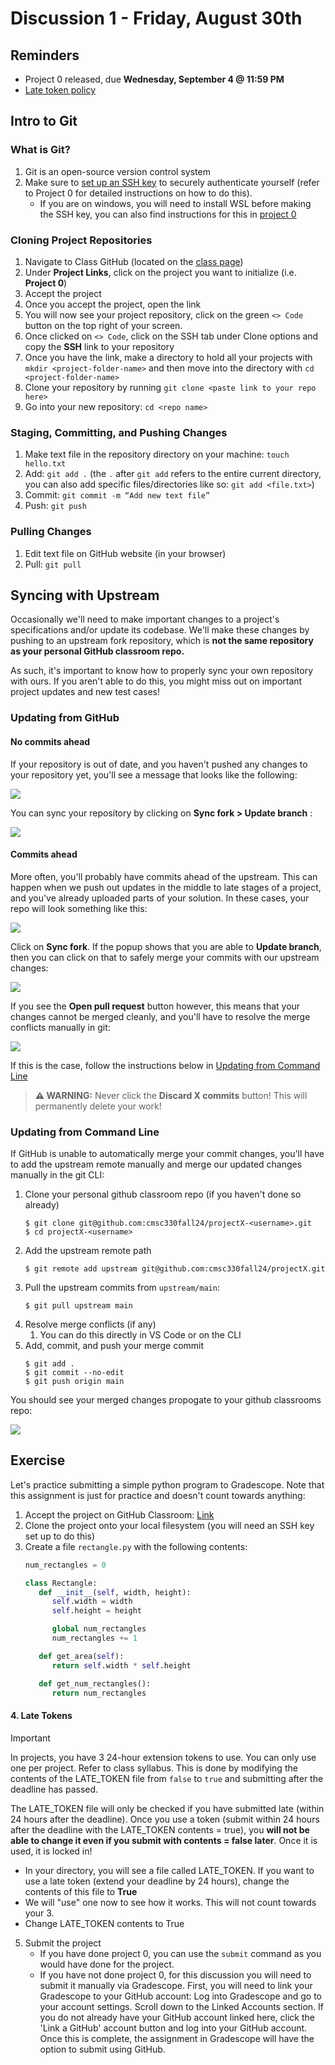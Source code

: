 # Discussion 1 - Friday, August 30th

## Reminders

- Project 0 released, due **Wednesday, September 4 @ 11:59 PM**
- [Late token policy](#4-late-tokens)

## Intro to Git

### What is Git?

1. Git is an open-source version control system
2. Make sure to [set up an SSH key](https://github.com/cmsc330fall24/fall2024/blob/main/projects/project0.md#set-up-ssh-authentication) to securely authenticate yourself (refer to Project 0 for detailed instructions on how to do this).
   - If you are on windows, you will need to install WSL before making the SSH key, you can also find instructions for this in [project 0](https://github.com/cmsc330fall24/cmsc330fall24/blob/main/projects/project0.md#windows)

### Cloning Project Repositories

1. Navigate to Class GitHub (located on the [class page](https://bakalian.cs.umd.edu/330))
2. Under **Project Links**, click on the project you want to initialize (i.e. **Project 0**)
3. Accept the project
4. Once you accept the project, open the link
5. You will now see your project repository, click on the green `<> Code` button on the top right of your screen.
6. Once clicked on `<> Code`, click on the SSH tab under Clone options and copy the **SSH** link to your repository
7. Once you have the link, make a directory to hold all your projects with `mkdir <project-folder-name>` and then move into the directory with `cd <project-folder-name>`
8. Clone your repository by running `git clone <paste link to your repo here>`
9. Go into your new repository: `cd <repo name>`

### Staging, Committing, and Pushing Changes

1. Make text file in the repository directory on your machine: `touch hello.txt`
2. Add: `git add .` (the `.` after `git add` refers to the entire current directory, you can also add specific files/directories like so: `git add <file.txt>`)
3. Commit: `git commit -m “Add new text file”`
4. Push: `git push`


### Pulling Changes

1. Edit text file on GitHub website (in your browser)
2. Pull: `git pull`

## Syncing with Upstream

Occasionally we'll need to make important changes to a project's specifications and/or update its codebase. We'll make these changes by pushing to an upstream fork repository, which is **not the same repository as your personal GitHub classroom repo.**

As such, it's important to know how to properly sync your own repository with ours. If you aren't able to do this, you might miss out on important project updates and new test cases!

### Updating from GitHub

#### No commits ahead

If your repository is out of date, and you haven't pushed any changes to your repository yet, you'll see a message that looks like the following:

![](./imgs/1.png)

You can sync your repository by clicking on **Sync fork > Update branch** :

![](./imgs/2.png)

#### Commits ahead

More often, you'll probably have commits ahead of the upstream. This can happen when we push out updates in the middle to late stages of a project, and you've already uploaded parts of your solution. In these cases, your repo will look something like this:

![](./imgs/3.png)

Click on **Sync fork**. If the popup shows that you are able to **Update branch**, then you can click on that to safely merge your commits with our upstream changes:

![](./imgs/4.png)

If you see the **Open pull request** button however, this means that your changes cannot be merged cleanly, and you'll have to resolve the merge conflicts manually in git:

![](./imgs/5.png)

If this is the case, follow the instructions below in [Updating from Command Line](#updating-from-command-line)

> **⚠️ WARNING:** Never click the **Discard X commits** button! This will permanently delete your work!

### Updating from Command Line

If GitHub is unable to automatically merge your commit changes, you'll have to add the upstream remote manually and merge our updated changes manually in the git CLI:

1. Clone your personal github classroom repo (if you haven't done so already)
   ```shell
   $ git clone git@github.com:cmsc330fall24/projectX-<username>.git
   $ cd projectX-<username>
   ```
2. Add the upstream remote path
   ```shell
   $ git remote add upstream git@github.com:cmsc330fall24/projectX.git
   ```
3. Pull the upstream commits from `upstream/main`:
   ```shell
   $ git pull upstream main
   ```
4. Resolve merge conflicts (if any)
   1. You can do this directly in VS Code or on the CLI
5. Add, commit, and push your merge commit
   ```shell
   $ git add .
   $ git commit --no-edit
   $ git push origin main
   ```

You should see your merged changes propogate to your github classrooms repo:

![](./imgs/6.png) 

## Exercise 

Let's practice submitting a simple python program to Gradescope. Note that this assignment is just for practice and doesn't count towards anything:

1. Accept the project on GitHub Classroom: [Link](https://classroom.github.com/a/p0ncbYYv)
2. Clone the project onto your local filesystem (you will need an SSH key set up to do this)
3. Create a file `rectangle.py` with the following contents:
   ```python
   num_rectangles = 0

   class Rectangle:
      def __init__(self, width, height):
         self.width = width
         self.height = height

         global num_rectangles
         num_rectangles += 1

      def get_area(self):
         return self.width * self.height

      def get_num_rectangles():
         return num_rectangles
   ```
#### 4. Late Tokens
>[!IMPORTANT]
> In projects, you have 3 24-hour extension tokens to use. You can only use one per project. Refer to class syllabus. This is done by modifying the contents of the LATE_TOKEN file from `false` to `true` and submitting after the deadline has passed.
>
> The LATE_TOKEN file will only be checked if you have submitted late (within 24 hours after the deadline).
> Once you use a token (submit within 24 hours after the deadline with the LATE_TOKEN contents = true), you **will not be able to change it even if you submit with contents = false later**. Once it is used, it is locked in!
   - In your directory, you will see a file called LATE_TOKEN. If you want to use a late token (extend your deadline by 24 hours), change the contents of this file to **True**
   - We will "use" one now to see how it works. This will not count towards your 3.
   - Change LATE_TOKEN contents to True
5. Submit the project
     - If you have done project 0, you can use the `submit` command as you would have done for the project.
     - If you have not done project 0, for this discussion you will need to submit it manually via Gradescope. First, you will need to link your Gradescope to your GitHub account: Log into Gradescope and go to your account settings. Scroll down to the Linked Accounts section. If you do not already have your GitHub account linked here, click the 'Link a GitHub' account button and log into your GitHub account. Once this is complete, the assignment in Gradescope will have the option to submit using GitHub.
